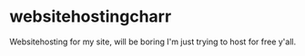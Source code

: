 # websitehostingcharr
Websitehosting for my site, will be boring
I'm just trying to host for free y'all.
